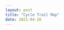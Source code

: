 ```yaml
---
layout: post
title: "Cycle Trail Map"
date: 2021-04-26
---
```


<script src="https://embed.github.com/view/geojson/AnumitaDayal/AnumitaDayal/master/_posts/GISDATA_BIKETRAILS_ARCLine_F.geojson"></script>
